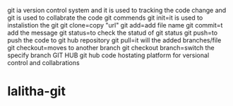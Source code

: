 git ia version control system and it is used to tracking the code change and git is used to collabrate the code
git commends
git init=it is used to instalistion the git
git clone=copy "url"
git add=add file name
git commit=t add the message
git status=to check the statud of git status
git push=to push the code to git hub repository
git pull=it will the added branches/file 
git checkout=moves to another branch
git checkout branch=switch the specify branch
GIT HUB
git hub code hostating platform for versional control and collabrations

 
# lalitha-git